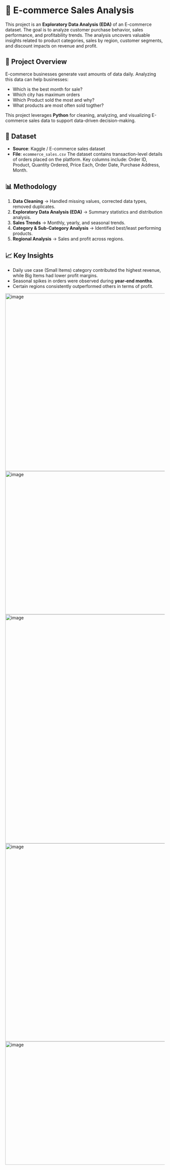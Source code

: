 # 🛒 E-commerce Sales Analysis

This project is an **Exploratory Data Analysis (EDA)** of an E-commerce dataset. The goal is to analyze customer purchase behavior, sales performance, and profitability trends. The analysis uncovers valuable insights related to product categories, sales by region, customer segments, and discount impacts on revenue and profit.

## 📜 Project Overview

E-commerce businesses generate vast amounts of data daily. Analyzing this data can help businesses:

* Which is the best month for sale?
* Which city has maximum orders
* Which Product sold the most and why?
* What products are most often sold togther?
  
This project leverages **Python** for cleaning, analyzing, and visualizing E-commerce sales data to support data-driven decision-making.

## 📂 Dataset

* **Source**: Kaggle / E-commerce sales dataset
* **File**: `ecommerce_sales.csv`
The dataset contains transaction-level details of orders placed on the platform.
Key columns include: Order ID, Product, Quantity Ordered, Price Each, Order Date, Purchase Address, Month.

## 📊 Methodology

1. **Data Cleaning** → Handled missing values, corrected data types, removed duplicates.
2. **Exploratory Data Analysis (EDA)** → Summary statistics and distribution analysis.
3. **Sales Trends** → Monthly, yearly, and seasonal trends.
4. **Category & Sub-Category Analysis** → Identified best/least performing products.
5. **Regional Analysis** → Sales and profit across regions.
   
## 📈 Key Insights

* Daily use case (Small Items) category contributed the highest revenue, while Big Items had lower profit margins.
* Seasonal spikes in orders were observed during **year-end months**.
* Certain regions consistently outperformed others in terms of profit.

<img width="666" height="562" alt="image" src="https://github.com/user-attachments/assets/02134940-9f18-443f-a395-93692b61399d" />
<img width="671" height="453" alt="image" src="https://github.com/user-attachments/assets/03ffe1f0-5faa-4d6d-9e09-849426a1f330" />
<img width="819" height="724" alt="image" src="https://github.com/user-attachments/assets/cdef263c-805f-4259-abe7-e080ce0e7d3d" />
<img width="828" height="626" alt="image" src="https://github.com/user-attachments/assets/e0cf46dd-31ba-4fc1-9583-25b060149cf7" />
<img width="844" height="390" alt="image" src="https://github.com/user-attachments/assets/276220a9-3e3a-42a0-8a20-fcd1271b60cc" />

